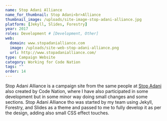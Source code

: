 ```yaml
---
name: Stop Adani Alliance
name_for_thumbnail: Stop Adani<br>Alliance
thumbnail_image: /uploads/site-image-stop-adani-alliance.jpg
platform: [Jekyll, Slides, Forestry]
year: 2017
roles: Development # [Development, Other]
web:
  domain: www.stopadanialliance.com
  image: /uploads/site-web-stop-adani-alliance.png
  url: http://www.stopadanialliance.com/
type: Campaign Website
category: Working for Code Nation
tags: ""
order: 14
---
```


Stop Adani Alliance is a campaign site from the same people at <a href="https://www.stopadani.com/">Stop Adani</a> also created by Code Nation, where I have also participated in some development but in some minor way doing small changes and some sections. Stop Adani Alliance tho was started by my team using Jekyll, Forestry, and Slides as a theme and passed to me to fully develop it as per the design, adding also small CSS effect touches.